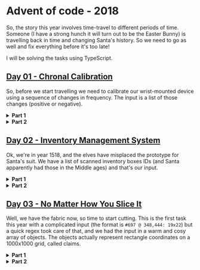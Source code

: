 # Advent of code - 2018
So, the story this year involves time-travel to different periods of time. Someone (I have a strong hunch it will turn out to be the Easter Bunny) is travelling back in time and changing Santa's history. So we need to go as well and fix everything before it's too late!

I will be solving the tasks using TypeScript.

## [Day 01 - Chronal Calibration](http://adventofcode.com/2018/day/1)
So, before we start travelling we need to calibrate our wrist-mounted device using a sequence of changes in frequency. The input is a list of those changes (positive or negative).

<details>
    <summary><b>Part 1</b></summary>
    <p>
        In the first part the task is to simply add up the changes. Since I already have a helper sum extension on the array, that's a simple one-liner. (Yes, I do know that there are languages whose standard library has a sum method. No need to remind me.)
    </p>
</details>

<details>
    <summary><b>Part 2</b></summary>
    <p>
In the second part we get to treat the input as a circular buffer, restarting from the end when it finishes. We need to find the first running total that appears twice. I used a `while(true)` loop *(don't try this at home)* that looped the array, while maintaining a dictionary of previous running totals. Once we encounted a value we already have, we break the infinite loop, and that's it.
    </p>
</details>

## [Day 02 - Inventory Management System](http://adventofcode.com/2018/day/2)

Ok, we're in year 1518, and the elves have misplaced the prototype for Santa's suit. We have a list of scanned inventory boxes IDs (and Santa apparently had those in the Middle ages) and that's our input.

<details>
    <summary><b>Part 1</b></summary>
    <p>
For part 1 we need to generate some sort of a checksum of the input. We need to find the IDs that have two or three identical letters. Fortunately, strings are basically arrays, and I have a `groupReduce` helper that will groups the characters by letter, and then reduce them to their length. So, two calls to the function later, we have the number of twos and threes respecively, we multiply them per instruction, and we're done.
    </p>
</details>

<details>
    <summary><b>Part 2</b></summary>
    <p>
For this part we need to find the two boxes from the input whose IDs differ only by one letter. Not to put a too fine line on it, three nested `for`s later (one for the first string, one for the second, and one for the character-by-character comparisson), we've gotten the answer. As the input guaranteed that there will only be one solution, we can just `return` from the call as soon as we get the result.
    </p>
</details>

## [Day 03 - No Matter How You Slice It](http://adventofcode.com/2018/day/3)

Well, we have the fabric now, so time to start cutting. This is the first task this year with a complicated input (the format is `#697 @ 348,444: 19x22`) but a quick regex took care of that, and we had the input in a warm and cosy array of objects. The objects actually represent rectangle coordinates on a 1000x1000 grid, called claims.

<details>
    <summary><b>Part 1</b></summary>
    <p>
The task for part 1 is to count how many grid cells are overlapped with two or more claims. The solution? Just create the grid, initialized with `0`, and process each claim, adding `1` to each cell in it. After that, we just count up the cells that have a value of two or more (using the helper sum extension)
    </p>
</details>

<details>
    <summary><b>Part 2</b></summary>
    <p>
And now we are promised that only one of the claims does not overlap with any other, and we are tasked to find it. I've added an `isOverlapping` field to the claim, that is initally set to false, and initialized the grid with `0`. This time around, though, instead of adding, each cell is set to the 1-based index of the claim. If the cell is already claimed, then both the claimant and the current claim are marked as overlapping. Repeat until we run out of claims, and find the first (and only) one that is not overlapping.
    </p>
</details>
